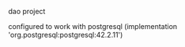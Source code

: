 dao project

configured to work with postgresql (implementation 'org.postgresql:postgresql:42.2.11')
